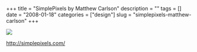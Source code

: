 +++
title = "SimplePixels by Matthew Carlson"
description = ""
tags = []
date = "2008-01-18"
categories = ["design"]
slug = "simplepixels-matthew-carlson"
+++


 

  <div id="screens-thumbs" class="clearfix">
    <div class="txt-center" id="design-submission"><a href="http://simplepixels.com/"><img id='bluga-thumbnail-1119' class='bluga-thumbnail large' src='http://media.konigi.com/bluga/
wt47f282124f16d_0.jpg'/></a></div>  
  </div>   
<p><a href="http://simplepixels.com/">http://simplepixels.com/</a></p>




